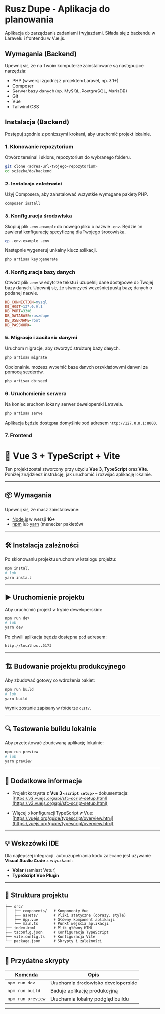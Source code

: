 # Rusz Dupe - Aplikacja do planowania

Aplikacja do zarządzania zadaniami i wyjazdami. Składa się z backendu w Laravelu i frontendu w Vue.js.

## Wymagania (Backend)

Upewnij się, że na Twoim komputerze zainstalowane są następujące narzędzia:
- PHP (w wersji zgodnej z projektem Laravel, np. 8.1+)
- Composer
- Serwer bazy danych (np. MySQL, PostgreSQL, MariaDB)
- Git
- Vue
- Tailwind CSS

## Instalacja (Backend)

Postępuj zgodnie z poniższymi krokami, aby uruchomić projekt lokalnie.

### 1. Klonowanie repozytorium

Otwórz terminal i sklonuj repozytorium do wybranego folderu.

```bash
git clone <adres-url-twojego-repozytorium>
cd sciezka/do/backend
```

### 2. Instalacja zależności

Użyj Composera, aby zainstalować wszystkie wymagane pakiety PHP.

```bash
composer install
```

### 3. Konfiguracja środowiska

Skopiuj plik `.env.example` do nowego pliku o nazwie `.env`. Będzie on zawierał konfigurację specyficzną dla Twojego środowiska.

```bash
cp .env.example .env
```

Następnie wygeneruj unikalny klucz aplikacji.

```bash
php artisan key:generate
```

### 4. Konfiguracja bazy danych

Otwórz plik `.env` w edytorze tekstu i uzupełnij dane dostępowe do Twojej bazy danych. Upewnij się, że stworzyłeś wcześniej pustą bazę danych o podanej nazwie.

```ini
DB_CONNECTION=mysql
DB_HOST=127.0.0.1
DB_PORT=3306
DB_DATABASE=ruszdupe
DB_USERNAME=root
DB_PASSWORD=
```

### 5. Migracje i zasilanie danymi

Uruchom migracje, aby stworzyć strukturę bazy danych.

```bash
php artisan migrate
```

Opcjonalnie, możesz wypełnić bazę danych przykładowymi danymi za pomocą seederów.

```bash
php artisan db:seed
```

### 6. Uruchomienie serwera

Na koniec uruchom lokalny serwer deweloperski Laravela.

```bash
php artisan serve
```

Aplikacja będzie dostępna domyślnie pod adresem `http://127.0.0.1:8000`.

### 7. Frontend

# 🚀 Vue 3 + TypeScript + Vite

Ten projekt został stworzony przy użyciu **Vue 3**, **TypeScript** oraz **Vite**.  
Poniżej znajdziesz instrukcję, jak uruchomić i rozwijać aplikację lokalnie.

---

## 📦 Wymagania

Upewnij się, że masz zainstalowane:

- [Node.js](https://nodejs.org/) w wersji **16+**  
- [npm](https://www.npmjs.com/) lub [yarn](https://yarnpkg.com/) (menedżer pakietów)

---

## 🛠️ Instalacja zależności

Po sklonowaniu projektu uruchom w katalogu projektu:

```bash
npm install
# lub
yarn install
```

---

## ▶️ Uruchomienie projektu

Aby uruchomić projekt w trybie deweloperskim:

```bash
npm run dev
# lub
yarn dev
```

Po chwili aplikacja będzie dostępna pod adresem:
```
http://localhost:5173
```

---

## 🏗️ Budowanie projektu produkcyjnego

Aby zbudować gotowy do wdrożenia pakiet:

```bash
npm run build
# lub
yarn build
```

Wynik zostanie zapisany w folderze `dist/`.

---

## 🔍 Testowanie buildu lokalnie

Aby przetestować zbudowaną aplikację lokalnie:

```bash
npm run preview
# lub
yarn preview
```

---

## 🧩 Dodatkowe informacje

- Projekt korzysta z **Vue 3 `<script setup>`** – dokumentacja:  
  [https://v3.vuejs.org/api/sfc-script-setup.html](https://v3.vuejs.org/api/sfc-script-setup.html)

- Więcej o konfiguracji TypeScript w Vue:  
  [https://vuejs.org/guide/typescript/overview.html](https://vuejs.org/guide/typescript/overview.html)

---

## 💡 Wskazówki IDE

Dla najlepszej integracji i autouzupełniania kodu zalecane jest używanie **Visual Studio Code** z wtyczkami:
- **Volar** (zamiast Vetur)
- **TypeScript Vue Plugin**

---

## 📁 Struktura projektu

```
├── src/
│   ├── components/   # Komponenty Vue
│   ├── assets/       # Pliki statyczne (obrazy, style)
│   ├── App.vue       # Główny komponent aplikacji
│   └── main.ts       # Punkt wejścia aplikacji
├── index.html        # Plik główny HTML
├── tsconfig.json     # Konfiguracja TypeScript
├── vite.config.ts    # Konfiguracja Vite
└── package.json      # Skrypty i zależności
```

---

## 🧰 Przydatne skrypty

| Komenda              | Opis                              |
|----------------------|------------------------------------|
| `npm run dev`        | Uruchamia środowisko developerskie |
| `npm run build`      | Buduje aplikację produkcyjną       |
| `npm run preview`    | Uruchamia lokalny podgląd buildu   |

---

